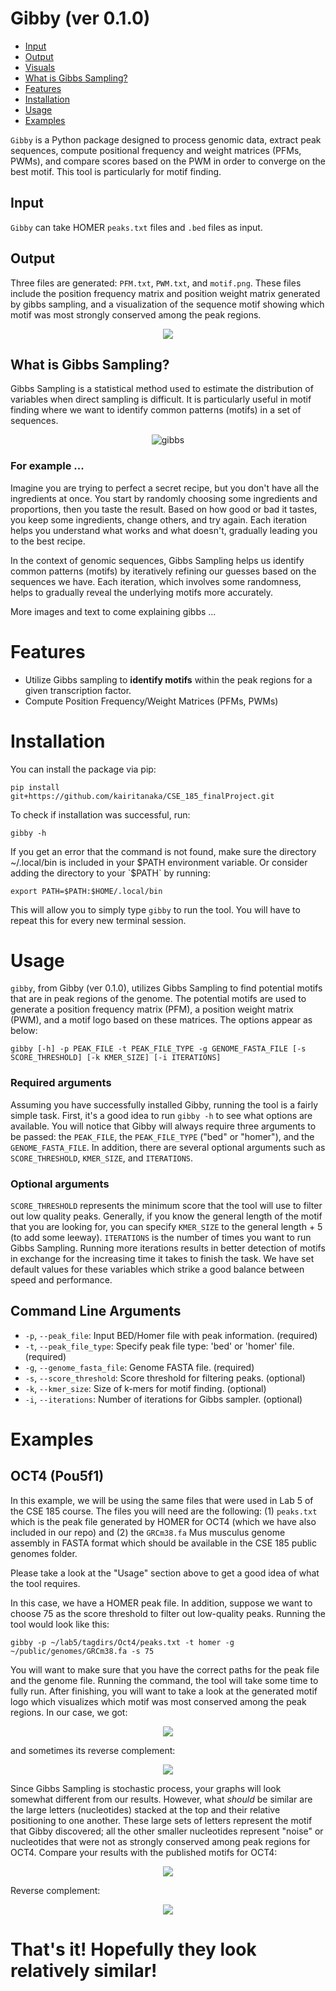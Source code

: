 # Gibby (ver 0.1.0)

- [Input](#input)
- [Output](#output)
- [Visuals](#visuals)
- [What is Gibbs Sampling?](#what-is-gibbs-sampling)
- [Features](#features)
- [Installation](#installation)
- [Usage](#usage)
- [Examples](#examples)

`Gibby` is a Python package designed to process genomic data, extract peak sequences, compute positional frequency and weight matrices (PFMs, PWMs), and compare scores based on the PWM in order to converge on the best motif. This tool is particularly for motif finding.

## Input 
`Gibby` can take HOMER `peaks.txt` files and `.bed` files as input.

## Output
Three files are generated: `PFM.txt`, `PWM.txt`, and `motif.png`. These files include the position frequency matrix and position weight matrix generated by gibbs sampling, and a visualization of the sequence motif showing which motif was most strongly conserved among the peak regions. 

<p align="center">
<img src=https://github.com/kairitanaka/CSE_185_finalProject/assets/86521451/f60bc209-1975-4fe0-9844-40f2f0de3f25)>
</p>

## What is Gibbs Sampling?
Gibbs Sampling is a statistical method used to estimate the distribution of variables when direct sampling is difficult. It is particularly useful in motif finding where we want to identify common patterns (motifs) in a set of sequences. 
<p align="center">
  <img src="https://github.com/kairitanaka/CSE_185_finalProject/assets/64274901/e9ca348f-9c26-45b7-b3d9-da83b10b6a41" alt="gibbs">
</p>

### For example ...
Imagine you are trying to perfect a secret recipe, but you don't have all the ingredients at once. You start by randomly choosing some ingredients and proportions, then you taste the result. Based on how good or bad it tastes, you keep some ingredients, change others, and try again. Each iteration helps you understand what works and what doesn't, gradually leading you to the best recipe.

In the context of genomic sequences, Gibbs Sampling helps us identify common patterns (motifs) by iteratively refining our guesses based on the sequences we have. Each iteration, which involves some randomness, helps to gradually reveal the underlying motifs more accurately.

More images and text to come explaining gibbs ... 

# Features

- Utilize Gibbs sampling to **identify motifs** within the peak regions for a given transcription factor.
- Compute Position Frequency/Weight Matrices (PFMs, PWMs)

# Installation

You can install the package via pip:

```
pip install git+https://github.com/kairitanaka/CSE_185_finalProject.git
```
To check if installation was successful, run:
```
gibby -h
```
If you get an error that the command is not found, make sure the directory ~/.local/bin is included in your $PATH environment variable. Or consider adding the directory to your `$PATH` by running:
```
export PATH=$PATH:$HOME/.local/bin
```
This will allow you to simply type `gibby` to run the tool. You will have to repeat this for every new terminal session.

# Usage

`gibby`, from Gibby (ver 0.1.0), utilizes Gibbs Sampling to find potential motifs that are in peak regions of the genome. The potential motifs are used to generate a position frequency matrix (PFM), a position weight matrix (PWM), and a motif logo based on these matrices. The options appear as below:

```
gibby [-h] -p PEAK_FILE -t PEAK_FILE_TYPE -g GENOME_FASTA_FILE [-s SCORE_THRESHOLD] [-k KMER_SIZE] [-i ITERATIONS]
```
### Required arguments
Assuming you have successfully installed Gibby, running the tool is a fairly simple task. First, it's a good idea to run `gibby -h` to see what options are available. You will notice that Gibby will always require three arguments to be passed: the `PEAK_FILE`, the `PEAK_FILE_TYPE` ("bed" or "homer"), and the `GENOME_FASTA_FILE`. In addition, there are several optional arguments such as `SCORE_THRESHOLD`, `KMER_SIZE`, and `ITERATIONS`. 

### Optional arguments
`SCORE_THRESHOLD` represents the minimum score that the tool will use to filter out low quality peaks. Generally, if you know the general length of the motif that you are looking for, you can specify `KMER_SIZE` to the general length + 5 (to add some leeway). `ITERATIONS` is the number of times you want to run Gibbs Sampling. Running more iterations results in better detection of motifs in exchange for the increasing time it takes to finish the task. We have set default values for these variables which strike a good balance between speed and performance.

## Command Line Arguments

- `-p`, `--peak_file`: Input BED/Homer file with peak information. (required)
- `-t`, `--peak_file_type`: Specify peak file type: 'bed' or 'homer' file. (required)
- `-g`, `--genome_fasta_file`: Genome FASTA file. (required)
- `-s`, `--score_threshold`: Score threshold for filtering peaks. (optional)
- `-k`, `--kmer_size`: Size of k-mers for motif finding. (optional)
- `-i`, `--iterations`: Number of iterations for Gibbs sampler. (optional)


# Examples

## OCT4 (Pou5f1) 
In this example, we will be using the same files that were used in Lab 5 of the CSE 185 course. The files you will need are the following: (1) `peaks.txt` which is the peak file generated by HOMER for OCT4 (which we have also included in our repo) and (2) the `GRCm38.fa` Mus musculus genome assembly in FASTA format which should be available in the CSE 185 public genomes folder. 

Please take a look at the "Usage" section above to get a good idea of what the tool requires.

In this case, we have a HOMER peak file. In addition, suppose we want to choose 75 as the score threshold to filter out low-quality peaks. Running the tool would look like this: 

```
gibby -p ~/lab5/tagdirs/Oct4/peaks.txt -t homer -g ~/public/genomes/GRCm38.fa -s 75
```

You will want to make sure that you have the correct paths for the peak file and the genome file. Running the command, the tool will take some time to fully run. After finishing, you will want to take a look at the generated motif logo which visualizes which motif was most conserved among the peak regions. In our case, we got: 
<p align="center">
<img src=https://github.com/kairitanaka/CSE_185_finalProject/assets/86521451/437e5a4a-e57f-4b51-be1b-27c271150b64)>
</p>

and sometimes its reverse complement:
<p align="center">
<img src=https://github.com/kairitanaka/CSE_185_finalProject/assets/86521451/bd12cc26-be4a-4e9e-aa6b-d68610c6b8e1)>
</p>

Since Gibbs Sampling is stochastic process, your graphs will look somewhat different from our results. However, what *should* be similar are the large letters (nucleotides) stacked at the top and their relative positioning to one another. These large sets of letters represent the motif that Gibby discovered; all the other smaller nucleotides represent "noise" or nucleotides that were not as strongly conserved among peak regions for OCT4. 
Compare your results with the published motifs for OCT4: 
<p align="center">
<img src=https://github.com/kairitanaka/CSE_185_finalProject/assets/86521451/25dfae39-3832-48bf-870c-ab0cf8f3e20d)>
</p>

Reverse complement:
<p align="center">
<img src=https://github.com/kairitanaka/CSE_185_finalProject/assets/86521451/b3eacbfa-9f2c-42e6-9041-ac2ee53c9f54)>
</p>

# That's it! Hopefully they look relatively similar!

